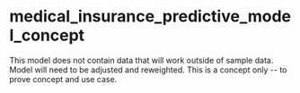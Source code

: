 # medical_insurance_predictive_model_concept

This model does not contain data that will work outside of sample data.  Model will need to be adjusted and reweighted.  This is a concept only -- to prove concept and use case.
